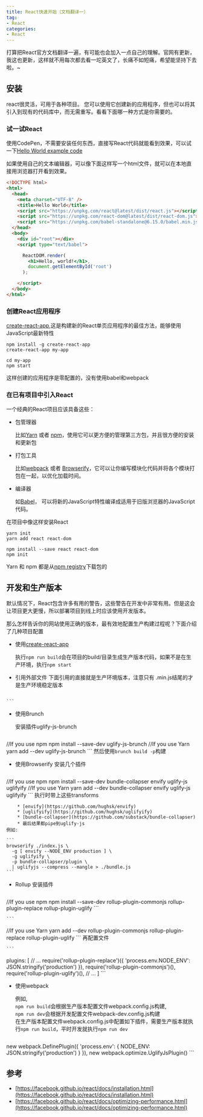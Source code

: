 ```yaml
---
title: React快速开始（文档翻译一）
tag:
- React
categories:
- React
---
```

打算把React官方文档翻译一遍，有可能也会加入一点自己的理解。官网有更新，我这也更新，这样就不用每次都去看一坨英文了，长痛不如短痛，希望能坚持下去啦。~
<!-- more -->

## 安装
react很灵活，可用于各种项目。 您可以使用它创建新的应用程序，但也可以将其引入到现有的代码库中，而无需重写。看看下面哪一种方式是你需要的。

### 试一试React
使用CodePen，不需要安装任何东西，直接写React代码就能看到效果，可以试一下[Hello World example code](https://codepen.io/gaearon/pen/rrpgNB?editors=0010)

如果使用自己的文本编辑器，可以像下面这样写一个html文件，就可以在本地直接用浏览器打开看到效果。

```html
<!DOCTYPE html>
<html>
  <head>
    <meta charset="UTF-8" />
    <title>Hello World</title>
    <script src="https://unpkg.com/react@latest/dist/react.js"></script>
    <script src="https://unpkg.com/react-dom@latest/dist/react-dom.js"></script>
    <script src="https://unpkg.com/babel-standalone@6.15.0/babel.min.js"></script>
  </head>
  <body>
    <div id="root"></div>
    <script type="text/babel">

      ReactDOM.render(
        <h1>Hello, world!</h1>,
        document.getElementById('root')
      );

    </script>
  </body>
</html>
```

### 创建React应用程序
[create-react-app](https://github.com/facebookincubator/create-react-app),这是构建新的React单页应用程序的最佳方法，能够使用JavaScript最新特性

```
npm install -g create-react-app
create-react-app my-app

cd my-app
npm start
```
这样创建的应用程序是零配置的，没有使用babel和webpack

### 在已有项目中引入React
一个经典的React项目应该具备这些：

- 包管理器
 
    比如[Yarn](https://yarnpkg.com/zh-Hans/) 或者 [npm](https://www.npmjs.com/)，使用它可以更方便的管理第三方包，并且很方便的安装和更新包
- 打包工具 

    比如[webpack](https://webpack.js.org/) 或者 [Browserify](http://browserify.org/)，它可以让你编写模块化代码并将各个模块打包在一起，以优化加载时间。
- 编译器

    如[Babel](http://babeljs.io/)， 可以将新的JavaScript特性编译成适用于旧版浏览器的JavaScript代码。

在项目中像这样安装React

```
yarn init
yarn add react react-dom
```

```
npm install --save react react-dom
npm init
```
Yarn 和 npm 都是从[npm registry](https://www.npmjs.com/)下载包的

## 开发和生产版本
默认情况下，React包含许多有用的警告，这些警告在开发中非常有用。但是这会让项目更大更慢，所以部署项目到线上时应该使用开发版本。

那么怎样告诉你的网站使用正确的版本，最有效地配置生产构建过程呢？下面介绍了几种项目配置

- 使用[create-react-app](https://github.com/facebookincubator/create-react-app)

    执行`npm run build`会在项目的build/目录生成生产版本代码，如果不是在生产环境，执行`npm start`
- 引用外部文件
下面引用的直接就是生产环境版本，注意只有 .min.js结尾的才是生产环境稳定版本

    ```html
<script src="https://unpkg.com/react@15/dist/react.min.js"></script>
<script src="https://unpkg.com/react-dom@15/dist/react-dom.min.js"></script>
    ```
- 使用Brunch

    安装插件uglify-js-brunch 
    
    ```
//If you use npm
npm install --save-dev uglify-js-brunch
//If you use Yarn
yarn add --dev uglify-js-brunch
    ```
    然后使用`brunch build -p`构建
    
- 使用Browserify
    安装几个插件
    
    ```
//If you use npm
npm install --save-dev bundle-collapser envify uglify-js uglifyify 
//If you use Yarn
yarn add --dev bundle-collapser envify uglify-js uglifyify 
    ```
    执行时带上这些transforms
    
        * [envify](https://github.com/hughsk/envify)
        * [uglifyify](https://github.com/hughsk/uglifyify)
        * [bundle-collapser](https://github.com/substack/bundle-collapser)
        * 最后结果都pipe到uglify-js 
    例如:
    
    ```
    browserify ./index.js \
      -g [ envify --NODE_ENV production ] \
      -g uglifyify \
      -p bundle-collapser/plugin \
      | uglifyjs --compress --mangle > ./bundle.js
    ```

- Rollup
    安装插件
    
    ```
//If you use npm
npm install --save-dev rollup-plugin-commonjs rollup-plugin-replace rollup-plugin-uglify 
    ```

    ```
//If you use Yarn
yarn add --dev rollup-plugin-commonjs rollup-plugin-replace rollup-plugin-uglify
    ```
    再配置文件
    
    ```
plugins: [
  // ...
  require('rollup-plugin-replace')({
    'process.env.NODE_ENV': JSON.stringify('production')
  }),
  require('rollup-plugin-commonjs')(),
  require('rollup-plugin-uglify')(),
  // ...
]
    ```
- 使用webpack

    例如,  
    `npm run build`会根据生产版本配置文件webpack.config.js构建,  
    `npm run dev`会根据开发配置文件webpack-dev.config.js构建   
    在生产版本配置文件webpack.config.js中配置如下插件，需要生产版本就执行`npm run build`，平时开发就执行`npm run dev`
    
    ```
new webpack.DefinePlugin({
  'process.env': {
    NODE_ENV: JSON.stringify('production')
  }
}),
new webpack.optimize.UglifyJsPlugin()
    ```

## 参考
- [https://facebook.github.io/react/docs/installation.html](https://facebook.github.io/react/docs/installation.html)
- [https://facebook.github.io/react/docs/optimizing-performance.html](https://facebook.github.io/react/docs/optimizing-performance.html)